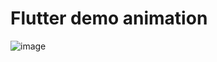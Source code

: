 # Flutter demo animation 
![image](https://drive.google.com/file/d/1rfMbJ3clpUQmcxYxgwwrX6yX_kYaAtX4/view>)